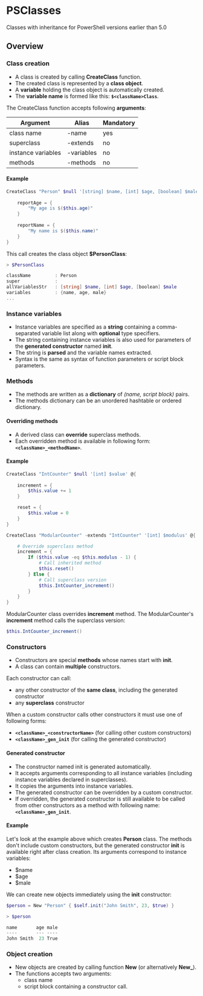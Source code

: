 # PSClasses

Classes with inheritance for PowerShell versions earlier than 5.0

## Overview

### Class creation

- A class is created by calling **CreateClass** function.
- The created class is represented by a **class object**.
- A **variable** holding the class object is automatically created.
- The **variable name** is formed like this: **`$<className>Class`**.

The CreateClass function accepts following **arguments**: 

Argument | Alias | Mandatory
-------- | ----- | ---------
class name | -name | yes
superclass | -extends | no
instance variables | -variables | no
methods | -methods | no

#### Example

```powershell
CreateClass "Person" $null '[string] $name, [int] $age, [boolean] $male' @{
    
    reportAge = {
        "My age is $($this.age)"
    }
    
    reportName = {
        "My name is $($this.name)"
    }
}
```

This call creates the class object **$PersonClass**:

```powershell
> $PersonClass

className         : Person
super             :
allVariablesStr   : [string] $name, [int] $age, [boolean] $male
variables         : {name, age, male}
...
```

### Instance variables

- Instance variables are specified as a **string** containing a comma-separated variable list along with **optional** type specifiers.
- The string containing instance variables is also used for parameters of the **generated constructor** named **init**. 
- The string is **parsed** and the variable names extracted.
- Syntax is the same as syntax of function parameters or script block parameters.

### Methods

- The methods are written as a **dictionary** of *(name, script block)* pairs.
- The methods dictionary can be an unordered hashtable or ordered dictionary.

#### Overriding methods

- A derived class can **override** superclass methods. 
- Each overridden method is available in following form: **`<className>_<methodName>`**.

#### Example

```powershell
CreateClass "IntCounter" $null '[int] $value' @{
    
    increment = {
        $this.value += 1
    }

    reset = {
        $this.value = 0
    }
}

CreateClass "ModularCounter" -extends "IntCounter" '[int] $modulus' @{

    # Override superclass method
    increment = {
        If ($this.value -eq $this.modulus - 1) {
            # Call inherited method
            $this.reset()
        } Else {
            # Call superclass version
            $this.IntCounter_increment()
        }
    }
}
```

ModularCounter class overrides **increment** method. The ModularCounter's **increment** method calls the superclass version:

```powershell
$this.IntCounter_increment()
```

### Constructors

- Constructors are special **methods** whose names start with **init**.
- A class can contain **multiple** constructors.

Each constructor can call:
  - any other constructor of the **same class**, including the generated constructor 
  - any **superclass** constructor

When a custom constructor calls other constructors it must use one of following forms:  
  - **`<className>_<constructorName>`** (for calling other custom constructors)
  - **`<className>_gen_init`** (for calling the generated constructor)

#### Generated constructor

- The constructor named init is generated automatically. 
- It accepts arguments corresponding to all instance variables (including instance variables declared in superclasses).
- It copies the arguments into instance variables. 
- The generated constructor can be overridden by a custom constructor.
- If overridden, the generated constructor is still available to be called from other constructors as a method with following name: **`<className>_gen_init`**.

#### Example

Let's look at the example above which creates **Person** class. 
The methods don't include custom constructors, but the generated constructor **init** is available right after class creation. Its arguments correspond to instance variables:
- $name
- $age
- $male

We can create new objects immediately using the **init** constructor:

```powershell
$person = New "Person" { $self.init("John Smith", 23, $true) }

> $person

name       age male
----       --- ----
John Smith  23 True
```

### Object creation

- New objects are created by calling function **New** (or alternatively **New_**). 
- The functions accepts two arguments:
  - class name 
  - script block containing a constructor call.